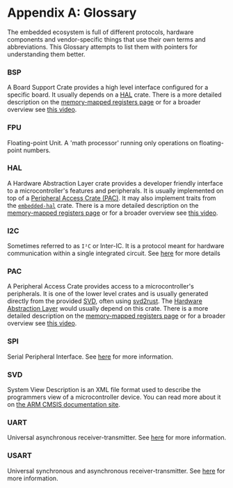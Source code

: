# Appendix A: Glossary

The embedded ecosystem is full of different protocols, hardware components and
vendor-specific things that use their own terms and abbreviations. This Glossary
attempts to list them with pointers for understanding them better.

### BSP

A Board Support Crate provides a high level interface configured for a specific
board. It usually depends on a [HAL](#hal) crate.
There is a more detailed description on the [memory-mapped registers page](../start/registers.md)
or for a broader overview see [this video](https://youtu.be/vLYit_HHPaY).

### FPU

Floating-point Unit. A 'math processor' running only operations on floating-point numbers.

### HAL

A Hardware Abstraction Layer crate provides a developer friendly interface to a microcontroller's
features and peripherals. It is usually implemented on top of a [Peripheral Access Crate (PAC)](#pac).
It may also implement traits from the [`embedded-hal`](https://crates.io/crates/embedded-hal) crate.
There is a more detailed description on the [memory-mapped registers page](../start/registers.md)
or for a broader overview see [this video](https://youtu.be/vLYit_HHPaY).

### I2C

Sometimes referred to as `I²C` or Inter-IC. It is a protocol meant for hardware communication
within a single integrated circuit. See [here][i2c] for more details

[i2c]: https://en.wikipedia.org/wiki/I2c

### PAC

A Peripheral Access Crate provides access to a microcontroller's peripherals. It is one of
the lower level crates and is usually generated directly from the provided [SVD](#svd), often
using [svd2rust](https://github.com/rust-embedded/svd2rust/). The [Hardware Abstraction Layer](#hal)
would usually depend on this crate.
There is a more detailed description on the [memory-mapped registers page](../start/registers.md)
or for a broader overview see [this video](https://youtu.be/vLYit_HHPaY).

### SPI

Serial Peripheral Interface. See [here][spi] for more information.

[spi]: https://en.wikipedia.org/wiki/Serial_peripheral_interface

### SVD

System View Description is an XML file format used to describe the programmers view of a
microcontroller device. You can read more about it on
[the ARM CMSIS documentation site](https://www.keil.com/pack/doc/CMSIS/SVD/html/index.html).

### UART

Universal asynchronous receiver-transmitter. See [here][uart] for more information.

[uart]: https://en.wikipedia.org/wiki/Universal_asynchronous_receiver-transmitter

### USART

Universal synchronous and asynchronous receiver-transmitter. See [here][usart] for more information.

[usart]: https://en.wikipedia.org/wiki/Universal_synchronous_and_asynchronous_receiver-transmitter
